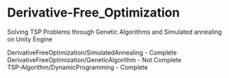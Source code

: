 # Derivative-Free_Optimization
Solving TSP Problems through Genetic Algorithms and Simulated annealing on Unity Engine

DerivativeFreeOptimization/SimulatedAnnealing - Complete   
DerivativeFreeOptimization/GeneticAlgorithm - Not Complete   
TSP-Algorithm/DynamicProgramming - Complete   
